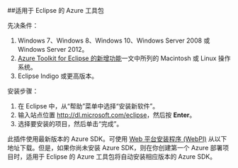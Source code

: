 ##适用于 Eclipse 的 Azure 工具包

先决条件：

1. Windows 7、Windows 8、Windows 10、Windows Server 2008 或 Windows Server 2012。
2. [Azure Toolkit for Eclipse 的新增功能]一文中所列的 Macintosh 或 Linux 操作系统。
2. Eclipse Indigo 或更高版本。

安装步骤：

1. 在 Eclipse 中，从“帮助”菜单中选择“安装新软件”。
2. 输入站点位置 <http://dl.microsoft.com/eclipse>，然后按 **Enter**。
3. 选择要安装的项目，然后单击“完成”。

此插件使用最新版本的 Azure SDK。可使用 [Web 平台安装程序 (WebPI)] 从以下地址下载。但是，如果你尚未安装 Azure SDK，则在你创建第一个 Azure 部署项目时，适用于 Eclipse 的 Azure 工具包将自动安装相应版本的 Azure SDK。

<!-- URL List -->

[Azure Toolkit for Eclipse 的新增功能]: http://go.microsoft.com/fwlink/?LinkId=690333

[Web 平台安装程序 (WebPI)]: http://go.microsoft.com/fwlink/?LinkID=252838
<!---HONumber=Mooncake_0405_2016-->